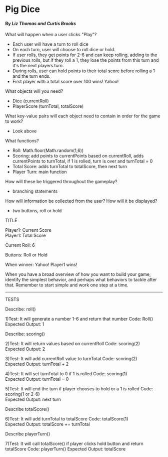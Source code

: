 # Pig Dice

#### By _Liz Thomas and Curtis Brooks_

What will happen when a user clicks "Play"?
- Each user will have a turn to roll dice
- On each turn, user will choose to roll dice or hold.
- If user rolls, they get points for 2-6 and can keep rolling, adding to the previous rolls, but if they roll a 1, they lose the points from this turn and it's the next players turn.
- During rolls, user can hold points to their total score before rolling a 1 and the turn ends.
- First player with a total score over 100 wins! Yahoo!


What objects will you need?
 - Dice (currentRoll)
 - PlayerScore (turnTotal, totalScore)

What key-value pairs will each object need to contain in order for the game to work?
- Look above

What functions?
- Roll: Math.floor(Math.random(1,6))
- Scoring: add points to currentPoints based on currentRoll, adds currentPoints to turnTotal, if 1 is rolled, turn is over and turnTotal = 0
- Total Score: adds turnTotal to totalScore, then next turn
- Player Turn: main function 

How will these be triggered throughout the gameplay?
- branching statements


How will information be collected from the user? How will it be displayed?
- two buttons, roll or hold

TITLE

Player1: Current Score                    
Player1: Total Score

Current Roll: 6

Buttons: Roll or Hold

When winner: Yahoo! Player1 wins!


When you have a broad overview of how you want to build your game, identify the simplest behavior, and perhaps what behaviors to tackle after that. Remember to start simple and work one step at a time.

_____________________________

TESTS

Describe: roll()

1)Test: It will generate a number 1-6 and return that number
Code: Roll()  
Expected Output: 1

Describe: scoring()

2)Test: It will return values based on currentRoll
Code: scoring(2)  
Expected Output: 2

3)Test: It will add currentRoll value to turnTotal
Code: scoring(2)  
Expected Output: turnTotal + 2

4)Test: It will set turnTotal to 0 if 1 is rolled
Code: scoring(1)  
Expected Output: turnTotal = 0

5)Test: It will end the turn if player chooses to hold or a 1 is rolled
Code: scoring(1 or 2-6)  
Expected Output: next turn

Describe totalScore()

6)Test: It will add turnTotal to totalScore
Code: totalScore(1)  
Expected Output: totalScore += turnTotal

Describe playerTurn()

7)Test: It will call totalScore() if player clicks hold button and return totalScore
Code: playerTurn()
Expected Output: totalScore








